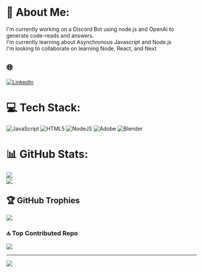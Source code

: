 # 💫 About Me:
I'm currently working on a Discord Bot using node.js and OpenAi to generate code-reads and answers.<br>I'm currently learning about Asynchronous Javascript and Node.js<br>I'm looking to collaborate on learning Node, React, and Next


## 🌐
[![LinkedIn](https://img.shields.io/badge/LinkedIn-%230077B5.svg?logo=linkedin&logoColor=white)](https://linkedin.com/in/www.linkedin.com/in/chris--timms) 

# 💻 Tech Stack:
![JavaScript](https://img.shields.io/badge/javascript-%23323330.svg?style=for-the-badge&logo=javascript&logoColor=%23F7DF1E) ![HTML5](https://img.shields.io/badge/html5-%23E34F26.svg?style=for-the-badge&logo=html5&logoColor=white) ![NodeJS](https://img.shields.io/badge/node.js-6DA55F?style=for-the-badge&logo=node.js&logoColor=white) ![Adobe](https://img.shields.io/badge/adobe-%23FF0000.svg?style=for-the-badge&logo=adobe&logoColor=white) ![Blender](https://img.shields.io/badge/blender-%23F5792A.svg?style=for-the-badge&logo=blender&logoColor=white)
# 📊 GitHub Stats:

![](https://github-readme-streak-stats.herokuapp.com/?user=chriscotimms&theme=great-gatsby&hide_border=false)<br/>
![](https://github-readme-stats.vercel.app/api/top-langs/?username=chriscotimms&theme=great-gatsby&hide_border=false&include_all_commits=true&count_private=true&layout=compact)

## 🏆 GitHub Trophies
![](https://github-profile-trophy.vercel.app/?username=chriscotimms&theme=discord&no-frame=true&no-bg=false&margin-w=4)

### 🔝 Top Contributed Repo
![](https://github-contributor-stats.vercel.app/api?username=chriscotimms&limit=5&theme=radical&combine_all_yearly_contributions=true)

---
[![](https://visitcount.itsvg.in/api?id=chriscotimms&icon=6&color=10)](https://visitcount.itsvg.in)

<!-- Proudly created with GPRM ( https://gprm.itsvg.in ) -->
